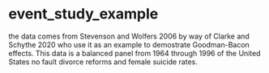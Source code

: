 # event_study_example

the data comes from Stevenson and Wolfers 2006 by way of Clarke and Schythe 2020 who use 
it as an example to demostrate Goodman-Bacon effects.
This data is a balanced panel from 1964 through 1996 of the United States no fault divorce reforms and
female suicide rates.
